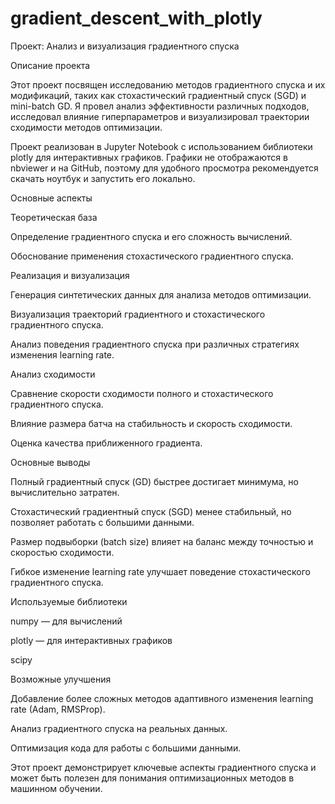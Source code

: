 # gradient_descent_with_plotly
Проект: Анализ и визуализация градиентного спуска

Описание проекта

Этот проект посвящен исследованию методов градиентного спуска и их модификаций, таких как стохастический градиентный спуск (SGD) и mini-batch GD. Я провел анализ эффективности различных подходов, исследовал влияние гиперпараметров и визуализировал траектории сходимости методов оптимизации.

Проект реализован в Jupyter Notebook с использованием библиотеки plotly для интерактивных графиков. Графики не отображаются в nbviewer и на GitHub, поэтому для удобного просмотра рекомендуется скачать ноутбук и запустить его локально.

Основные аспекты

Теоретическая база

Определение градиентного спуска и его сложность вычислений.

Обоснование применения стохастического градиентного спуска.

Реализация и визуализация

Генерация синтетических данных для анализа методов оптимизации.

Визуализация траекторий градиентного и стохастического градиентного спуска.

Анализ поведения градиентного спуска при различных стратегиях изменения learning rate.

Анализ сходимости

Сравнение скорости сходимости полного и стохастического градиентного спуска.

Влияние размера батча на стабильность и скорость сходимости.

Оценка качества приближенного градиента.

Основные выводы

Полный градиентный спуск (GD) быстрее достигает минимума, но вычислительно затратен.

Стохастический градиентный спуск (SGD) менее стабильный, но позволяет работать с большими данными.

Размер подвыборки (batch size) влияет на баланс между точностью и скоростью сходимости.

Гибкое изменение learning rate улучшает поведение стохастического градиентного спуска.

Используемые библиотеки

numpy — для вычислений

plotly — для интерактивных графиков

scipy

Возможные улучшения

Добавление более сложных методов адаптивного изменения learning rate (Adam, RMSProp).

Анализ градиентного спуска на реальных данных.

Оптимизация кода для работы с большими данными.

Этот проект демонстрирует ключевые аспекты градиентного спуска и может быть полезен для понимания оптимизационных методов в машинном обучении.
